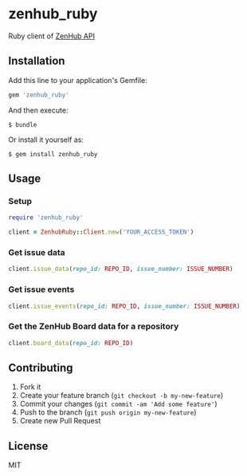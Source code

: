 # zenhub_ruby

Ruby client of [ZenHub API](https://github.com/ZenHubIO/API)

## Installation

Add this line to your application's Gemfile:

```ruby
gem 'zenhub_ruby'
```

And then execute:

    $ bundle

Or install it yourself as:

    $ gem install zenhub_ruby

## Usage

### Setup

```ruby
require 'zenhub_ruby'

client = ZenhubRuby::Client.new('YOUR_ACCESS_TOKEN')
```

### Get issue data

```ruby
client.issue_data(repo_id: REPO_ID, issue_number: ISSUE_NUMBER)
```

### Get issue events

```ruby
client.issue_events(repo_id: REPO_ID, issue_number: ISSUE_NUMBER)
```

### Get the ZenHub Board data for a repository

```ruby
client.board_data(repo_id: REPO_ID)
```

## Contributing

1. Fork it
2. Create your feature branch (`git checkout -b my-new-feature`)
3. Commit your changes (`git commit -am 'Add some feature'`)
4. Push to the branch (`git push origin my-new-feature`)
5. Create new Pull Request

## License

MIT
